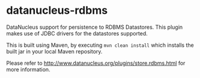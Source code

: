 datanucleus-rdbms
=================

DataNucleus support for persistence to RDBMS Datastores. This plugin makes use
of JDBC drivers for the datastores supported.

This is built using Maven, by executing `mvn clean install` which installs the built jar in your local Maven
repository.

Please refer to http://www.datanucleus.org/plugins/store.rdbms.html  for more information.
